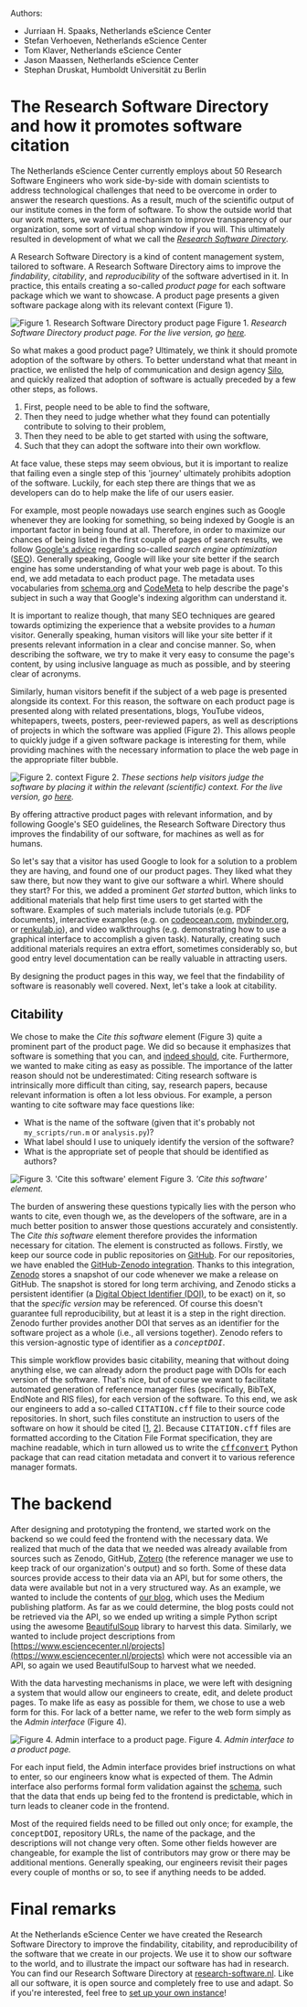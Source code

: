 <link href="blog.css" rel="stylesheet"></link>
<link rel="stylesheet" href="https://fonts.googleapis.com/css?family=Lato:400,700" media="all">

Authors:

- Jurriaan H. Spaaks, Netherlands eScience Center <a href="https://orcid.org/0000-0002-7064-4069"><img src="orcid.png" style="width:14px"></a>
- Stefan Verhoeven, Netherlands eScience Center <a href="https://orcid.org/0000-0002-5821-2060"><img src="orcid.png" style="width:14px"></a>
- Tom Klaver, Netherlands eScience Center
- Jason Maassen, Netherlands eScience Center <a href="https://orcid.org/0000-0002-8172-4865"><img src="orcid.png" style="width:14px"></a>
- Stephan Druskat, Humboldt Universität zu Berlin <a href="https://orcid.org/0000-0003-4925-7248"><img src="orcid.png" style="width:14px"></a>


# The Research Software Directory and how it promotes software citation

The Netherlands eScience Center currently employs about 50 Research Software Engineers who work side-by-side with domain scientists to address technological challenges that need to be overcome in order to answer the research questions. As a result, much of the scientific output of our institute comes in the form of software. To show the outside world that our work matters, we wanted a mechanism to improve transparency of our organization, some sort of virtual shop window if you will. This ultimately resulted in development of what we call the [_Research Software Directory_](https://github.com/research-software-directory/research-software-directory).

A Research Software Directory is a kind of content management system, tailored to software. A Research Software Directory aims to improve the _findability_, _citability_, and _reproducibility_ of the software advertised in it. In practice, this entails creating a so-called _product page_ for each software package which we want to showcase. A product page presents a given software package along with its relevant context (Figure 1).

![Figure 1. Research Software Directory product page][rsd-product-page]
Figure 1. _Research Software Directory product page. For the live version, go [here](https://research-software.nl/software/xenon)._

So what makes a good product page? Ultimately, we think it should promote adoption of the software by others. To better understand what that meant in practice, we enlisted the help of communication and design agency [Silo](https://www.siloagency.com/en/), and quickly realized that adoption of software is actually preceded by a few other steps, as follows.

1. First, people need to be able to find the software,
1. Then they need to judge whether what they found can potentially contribute to solving to their problem,
1. Then they need to be able to get started with using the software,
1. Such that they can adopt the software into their own workflow.

At face value, these steps may seem obvious, but it is important to realize that failing even a single step of this 'journey' ultimately prohibits adoption of the software. Luckily, for each step there are things that we as developers can do to help make the life of our users easier.

For example, most people nowadays use search engines such as Google whenever they are looking for something, so being indexed by Google is an important factor in being found at all. Therefore, in order to maximize our chances of being listed in the first couple of pages of search results, we follow [Google's advice](https://support.google.com/webmasters/answer/35769?hl=en) regarding so-called _search engine optimization_ ([SEO](https://en.wikipedia.org/wiki/Search_engine_optimization)). Generally speaking, Google will like your site better if the search engine has some understanding of what your web page is about. To this end, we add metadata to each product page. The metadata uses vocabularies from [schema.org](https://schema.org/) and [CodeMeta](https://codemeta.github.io/) to help describe the page's subject in such a way that Google's indexing algorithm can understand it.

It is important to realize though, that many SEO techniques are geared towards  optimizing the experience that a website provides to a _human_ visitor. Generally speaking, human visitors will like your site better if it presents relevant information in a clear and concise manner. So, when describing the software, we try to make it very easy to consume the page's content, by using inclusive language as much as possible, and by steering clear of acronyms. 

Similarly, human visitors benefit if the subject of a web page is presented alongside its context. For this reason, the software on each product page is presented along with related presentations, blogs, YouTube videos, whitepapers, tweets, posters, peer-reviewed papers, as well as descriptions of projects in which the software was applied (Figure 2). This allows people to quickly judge if a given software package is interesting for them, while providing machines with the necessary information to place the web page in the appropriate filter bubble.

![Figure 2. context][mentions-and-projects]
Figure 2. _These sections help visitors judge the software by placing it within the relevant (scientific) context. For the live version, go <a href='https://research-software.nl/software/kernel-tuner'>here</a>._

By offering attractive product pages with relevant information, and by following Google's SEO guidelines, the Research Software Directory thus improves the findability of our software, for machines as well as for humans.

So let's say that a visitor has used Google to look for a solution to a problem they are having, and found one of our product pages. They liked what they saw there, but now they want to give our software a whirl. Where should they start? For this, we added a prominent _Get started_ button, which links to additional materials that help first time users to get started with the software. Examples of such materials include tutorials (e.g. PDF documents), interactive examples (e.g. on [codeocean.com](https://codeocean.com/), [mybinder.org](https://mybinder.org/), or [renkulab.io](https://renkulab.io/)), and video walkthroughs (e.g. demonstrating how to use a graphical interface to accomplish a given task). Naturally, creating such additional materials requires an extra effort, sometimes considerably so, but good entry level documentation can be really valuable in attracting users.

By designing the product pages in this way, we feel that the findability of software is reasonably well covered. Next, let's take a look at citability.

## Citability

We chose to make the _Cite this software_ element (Figure 3) quite a prominent part of the product page. We did so because it emphasizes that software is something that you can, and [indeed should](https://cite.research-software.org), cite. Furthermore, we wanted to make citing as easy as possible. The importance of the latter reason should not be underestimated: Citing research software is intrinsically more difficult than citing, say, research papers, because relevant information is often a lot less obvious. For example, a person wanting to cite software may face questions like:
- What is the name of the software (given that it's probably not 
``my_scripts/run.m`` or ``analysis.py``)?
- What label should I use to uniquely identify the version of the software?
- What is the appropriate set of people that should be identified as authors?

![Figure 3. 'Cite this software' element][cite-this-software]
Figure 3. _'Cite this software' element._

The burden of answering these questions typically lies with the person who wants to cite, even though we, as the developers of the software, are in a much better position to answer those questions accurately and consistently. The _Cite this software_ element therefore provides the information necessary for citation. The element is constructed as follows. Firstly, we keep our source code in public repositories on [GitHub](https://github.com/). For our repositories, we have enabled the [GitHub-Zenodo integration](https://guides.github.com/activities/citable-code/). Thanks to this integration, [Zenodo](https://zenodo.org/) stores a snapshot of our code whenever we make a release on GitHub. The snapshot is stored for long term archiving, and Zenodo sticks a persistent identifier (a [Digital Object Identifier (DOI)](https://en.wikipedia.org/wiki/Digital_object_identifier), to be exact) on it, so that the *specific version* may be referenced. Of course this doesn't guarantee full reproducibility, but at least it is a step in the right direction. Zenodo further provides another DOI that serves as an identifier for the software project as a whole (i.e., all versions together). Zenodo refers to this version-agnostic type of identifier as a <span style="font-family: monospace">_conceptDOI_</span>.

This simple workflow provides basic citability, meaning that without doing anything else, we can already adorn the product page with DOIs for each version of the software. That's nice, but of course we want to facilitate automated generation of reference manager files (specifically, BibTeX, EndNote and RIS files), for each version of the software. To this end, we ask our engineers to add a so-called <span style="font-family:monospace">CITATION.cff</span> file to their source code repositories. In short, such files constitute an instruction to users of the software on how it should be cited [[1](https://citation-file-format.github.io/), [2](https://www.software.ac.uk/blog/2017-12-12-standard-format-citation-files)]. Because <span style="font-family:monospace">CITATION.cff</span> files are formatted according to the Citation File Format specification, they are machine readable, which in turn allowed us to write the <span style="font-family:monospace">[cffconvert](https://pypi.org/project/cffconvert/)</span> Python package that can read citation metadata and convert it to various reference manager formats.

# The backend

After designing and prototyping the frontend, we started work on the  backend so we could feed the frontend with the necessary data. We realized that much of the data that we needed was already available from sources such as Zenodo, GitHub, [Zotero](https://www.zotero.org/) (the reference manager we use to keep track of our organization's output) and so forth. Some of these data sources provide access to their data via an API, but for some others, the data were available but not in a very structured way. As an example, we wanted to include the contents of [our blog](https://blog.esciencecenter.nl/), which uses the Medium publishing platform. As far as we could determine, the blog posts could not be retrieved via the API, so we ended up writing a simple Python script using the awesome [BeautifulSoup](https://www.crummy.com/software/BeautifulSoup/) library to harvest this data. Similarly, we wanted to include project descriptions from [https://www.esciencecenter.nl/projects](https://www.esciencecenter.nl/projects) which were not accessible via an API, so again we used BeautifulSoup to harvest what we needed.

With the data harvesting mechanisms in place, we were left with designing a system that would allow our engineers to create, edit, and delete product pages. To make life as easy as possible for them, we chose to use a web form for this. For lack of a better name, we refer to the web form simply as the _Admin interface_ (Figure 4).

![Figure 4. Admin interface to a product page.][xenon-on-the-rsd-admin]
Figure 4. _Admin interface to a product page._

For each input field, the Admin interface provides brief instructions on what to enter, so our engineers know what is expected of them. The Admin interface also performs formal form validation against the [schema](https://github.com/research-software-directory/backend/tree/fb586b3bde46f3b067f6bdbb98c54d65cc9b88b3/schemas), such that the data that ends up being fed to the frontend is predictable, which in turn leads to cleaner code in the frontend.

Most of the required fields need to be filled out only once; for example, the <span style="font-family:monospace">conceptDOI</span>, repository URLs, the name of the package, and the descriptions will not change very often. Some other fields however are changeable, for example the list of contributors may grow or there may be additional mentions. Generally speaking, our engineers revisit their pages every couple of months or so, to see if anything needs to be added.

# Final remarks

At the Netherlands eScience Center we have created the Research Software Directory to improve the findability, citability, and reproducibility of the software that we create in our projects. We use it to show our software to the world, and to illustrate the impact our software has had in research. You can find our Research Software Directory at [research-software.nl](https://www.research-software.nl/). Like all our software, it is open source and completely free to use and adapt. So if you're interested, feel free to [set up your own instance](https://github.com/research-software-directory/research-software-directory)!

<!-- images -->

[rsd-product-page]: xenon-on-the-rsd.png "Research
Software Directory product page."

[mentions-and-projects]: kernel-tuner-mentions-and-projects.png "These sections help visitors judge the software by placing it within the relevant (scientific) context."

[cite-this-software]: rsd-xenon-cite-this-software-block.png "'Cite this
software' element."

[data-sources]: data-sources.png "Data sources."

[xenon-on-the-rsd-admin]: xenon-on-the-rsd-admin.png "Admin interface to a product
page."
